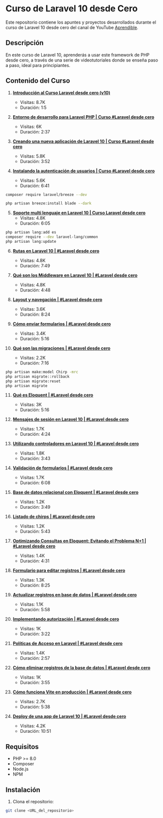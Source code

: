 # Curso de Laravel 10 desde Cero

Este repositorio contiene los apuntes y proyectos desarrollados durante el curso de Laravel 10 desde cero del canal de YouTube [Aprendible](https://www.youtube.com/playlist?list=PLpKWS6gp0jd_9AD6cRRphOfDoOHQPfMT0).

## Descripción

En este curso de Laravel 10, aprenderás a usar este framework de PHP desde cero, a través de una serie de videotutoriales donde se enseña paso a paso, ideal para principiantes.

## Contenido del Curso

1. **[Introducción al Curso Laravel desde cero (v10)](https://www.youtube.com/watch?v=1)**

    - Visitas: 8.7K
    - Duración: 1:5

2. **[Entorno de desarrollo para Laravel PHP | Curso #Laravel desde cero](https://www.youtube.com/watch?v=2)**

    - Visitas: 6K
    - Duración: 2:37

3. **[Creando una nueva aplicación de Laravel 10 | Curso #Laravel desde cero](https://www.youtube.com/watch?v=3)**

    - Visitas: 5.8K
    - Duración: 3:52

4. **[Instalando la autenticación de usuarios | Curso #Laravel desde cero](https://www.youtube.com/watch?v=4)**
    - Visitas: 5.6K
    - Duración: 6:41

```bash
composer require laravel/breeze --dev

php artisan breeze:install blade --dark

```

5. **[Soporte multi lenguaje en Laravel 10 | Curso Laravel desde cero](https://www.youtube.com/watch?v=5)**
    - Visitas: 4.8K
    - Duración: 6:05

```bash
php artisan lang:add es
composer require --dev laravel-lang/common
php artisan lang:update
```

6. **[Rutas en Laravel 10 | #Laravel desde cero](https://www.youtube.com/watch?v=6)**

    - Visitas: 4.8K
    - Duración: 7:49

7. **[Qué son los Middleware en Laravel 10 | #Laravel desde cero](https://www.youtube.com/watch?v=7)**

    - Visitas: 4.8K
    - Duración: 4:48

8. **[Layout y navegación | #Laravel desde cero](https://www.youtube.com/watch?v=8)**

    - Visitas: 3.6K
    - Duración: 8:24

9. **[Cómo enviar formularios | #Laravel desde cero](https://www.youtube.com/watch?v=9)**

    - Visitas: 3.4K
    - Duración: 5:16

10. **[Qué son las migraciones | #Laravel desde cero](https://www.youtube.com/watch?v=10)**
    - Visitas: 2.2K
    - Duración: 7:16

```bash
php artisan make:model Chirp -mrc
php artisan migrate::rollback
php artisan migrate:reset
php artisan migrate
```

11. **[Qué es Eloquent | #Laravel desde cero](https://www.youtube.com/watch?v=11)**

    -   Visitas: 3K
    -   Duración: 5:16

12. **[Mensajes de sesión en Laravel 10 | #Laravel desde cero](https://www.youtube.com/watch?v=12)**

    -   Visitas: 1.7K
    -   Duración: 4:24

13. **[Utilizando controladores en Laravel 10 | #Laravel desde cero](https://www.youtube.com/watch?v=13)**

    -   Visitas: 1.8K
    -   Duración: 3:43

14. **[Validación de formularios | #Laravel desde cero](https://www.youtube.com/watch?v=14)**

    -   Visitas: 1.7K
    -   Duración: 6:08

15. **[Base de datos relacional con Eloquent | #Laravel desde cero](https://www.youtube.com/watch?v=15)**

    -   Visitas: 1.2K
    -   Duración: 3:49

16. **[Listado de chirps | #Laravel desde cero](https://www.youtube.com/watch?v=16)**

    -   Visitas: 1.2K
    -   Duración: 5:43

17. **[Optimizando Consultas en Eloquent: Evitando el Problema N+1 | #Laravel desde cero](https://www.youtube.com/watch?v=17)**

    -   Visitas: 1.4K
    -   Duración: 4:31

18. **[Formulario para editar registros | #Laravel desde cero](https://www.youtube.com/watch?v=18)**

    -   Visitas: 1.3K
    -   Duración: 8:25

19. **[Actualizar registros en base de datos | #Laravel desde cero](https://www.youtube.com/watch?v=19)**

    -   Visitas: 1.1K
    -   Duración: 5:58

20. **[Implementando autorización | #Laravel desde cero](https://www.youtube.com/watch?v=20)**

    -   Visitas: 1K
    -   Duración: 3:22

21. **[Políticas de Acceso en Laravel | #Laravel desde cero](https://www.youtube.com/watch?v=21)**

    -   Visitas: 1.4K
    -   Duración: 2:57

22. **[Cómo eliminar registros de la base de datos | #Laravel desde cero](https://www.youtube.com/watch?v=22)**

    -   Visitas: 1K
    -   Duración: 3:55

23. **[Cómo funciona Vite en producción | #Laravel desde cero](https://www.youtube.com/watch?v=23)**

    -   Visitas: 2.7K
    -   Duración: 5:38

24. **[Deploy de una app de Laravel 10 | #Laravel desde cero](https://www.youtube.com/watch?v=24)**
    -   Visitas: 4.2K
    -   Duración: 10:51

## Requisitos

-   PHP >= 8.0
-   Composer
-   Node.js
-   NPM

## Instalación

1. Clona el repositorio:

```bash
git clone <URL_del_repositorio>
```
